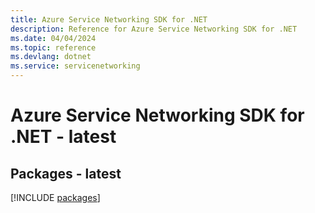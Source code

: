 ```yaml
---
title: Azure Service Networking SDK for .NET
description: Reference for Azure Service Networking SDK for .NET
ms.date: 04/04/2024
ms.topic: reference
ms.devlang: dotnet
ms.service: servicenetworking
---
```

# Azure Service Networking SDK for .NET - latest
## Packages - latest
[!INCLUDE [packages](service-networking-index.md)]
